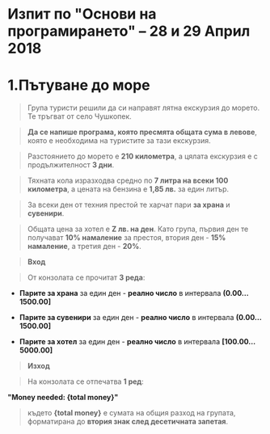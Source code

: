 Изпит по "Основи на програмирането" – 28 и 29 Април 2018
========================================================

1.Пътуване до море
==================

>   Група туристи решили да си направят лятна екскурзия до морето. Те тръгват от
>   село Чушкопек.

>   **Да се напише програма, която пресмята общата сума в левове**, която е
>   необходима на туристите за тази екскурзия.

>   Разстоянието до морето е **210 километра**, а цялата екскурзия е с
>   продължителност **3 дни**.

>   Тяхната кола изразходва средно по **7 литра на всеки 100 километра**, а
>   цената на бензина е **1,85 лв.** за един литър.

>   За всеки ден от техния престой те харчат пари **за храна** и **сувенири**.

>   Общата цена за хотел е **Z лв. на ден**. Като група, първия ден те получават
>   **10% намаление** за престоя, втория ден - **15% намаление**, а третия ден -
>   **20%**.

>   **Вход**

>   От конзолата се прочитат **3 реда**:

-   **Парите за храна** за един ден - **реално число** в интервала
    **(0.00…1500.00]**

-   **Парите за сувенири** за един ден - **реално число** в интервала
    **(0.00…1500.00]**

-   **Парите за хотел** за един ден - **реално число** в интервала
    **[100.00…5000.00]**

>   **Изход**

>   На конзолата се отпечатва **1 ред**:

**"Money needed: {total money}"**

>   където **{total money}** e сумата на общия разход на групата, форматирана до
>   **втория знак след десетичната запетая**.
